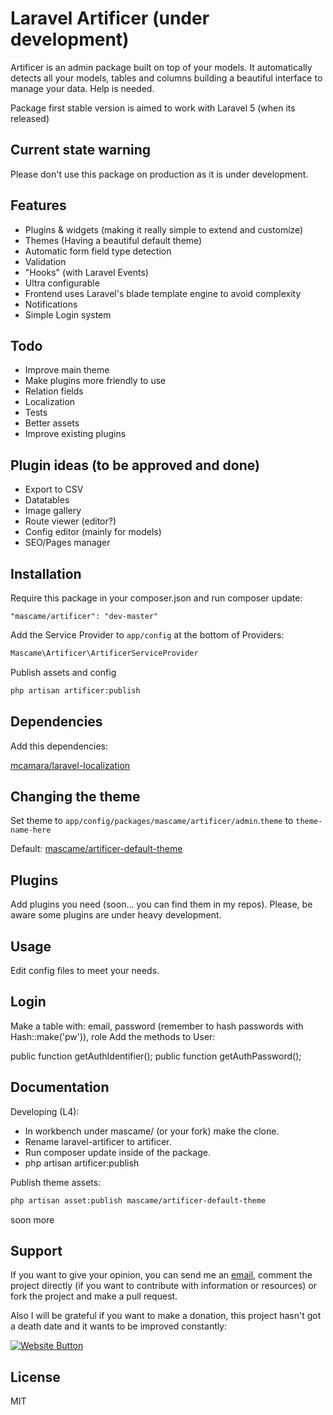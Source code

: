 Laravel Artificer (under development)
=========

Artificer is an admin package built on top of your models. It automatically detects all your models, tables and columns building a beautiful interface to manage your data. Help is needed.

Package first stable version is aimed to work with Laravel 5 (when its released)

Current state warning
----
Please don't use this package on production as it is under development.

Features
----

  - Plugins & widgets (making it really simple to extend and customize)
  - Themes (Having a beautiful default theme)
  - Automatic form field type detection
  - Validation
  - "Hooks" (with Laravel Events)
  - Ultra configurable
  - Frontend uses Laravel's blade template engine to avoid complexity
  - Notifications
  - Simple Login system

Todo
-----------

* Improve main theme
* Make plugins more friendly to use
* Relation fields
* Localization
* Tests
* Better assets
* Improve existing plugins

Plugin ideas (to be approved and done)
-----------

* Export to CSV
* Datatables
* Image gallery
* Route viewer (editor?)
* Config editor (mainly for models)
* SEO/Pages manager

Installation
--------------
Require this package in your composer.json and run composer update:

    "mascame/artificer": "dev-master"

Add the Service Provider to `app/config` at the bottom of Providers:

```php
Mascame\Artificer\ArtificerServiceProvider
```
Publish assets and config

```sh
php artisan artificer:publish
```

Dependencies
----
Add this dependencies: 

[mcamara/laravel-localization](https://github.com/mcamara/laravel-localization)

Changing the theme
----
Set theme to `app/config/packages/mascame/artificer/admin`.`theme` to `theme-name-here` 

Default: [mascame/artificer-default-theme](https://github.com/marcmascarell/artificer-default-theme/)

Plugins
----

Add plugins you need (soon... you can find them in my repos). Please, be aware some plugins are under heavy development.

Usage
--------------
Edit config files to meet your needs.

Login
-------------
Make a table with: email, password (remember to hash passwords with Hash::make('pw')), role
Add the methods to User:

public function getAuthIdentifier();
public function getAuthPassword();

Documentation
--------------

Developing (L4):

* In workbench under mascame/ (or your fork) make the clone.
* Rename laravel-artificer to artificer.
* Run composer update inside of the package.
* php artisan artificer:publish

Publish theme assets:

```sh
php artisan asset:publish mascame/artificer-default-theme
```

soon more

Support
----

If you want to give your opinion, you can send me an [email](mailto:marcmascarell@gmail.com), comment the project directly (if you want to contribute with information or resources) or fork the project and make a pull request.

Also I will be grateful if you want to make a donation, this project hasn't got a death date and it wants to be improved constantly:

[![Website Button](http://www.rahmenversand.com/images/paypal_logo_klein.gif "Donate!")](https://www.paypal.com/cgi-bin/webscr?cmd=_donations&business=marcmascarell%40gmail%2ecom&lc=US&item_name=Artificer%20Development&no_note=0&currency_code=EUR&bn=PP%2dDonationsBF%3abtn_donateCC_LG%2egif%3aNonHostedGuest&amount=5 "Contribute to the project")


License
----

MIT
